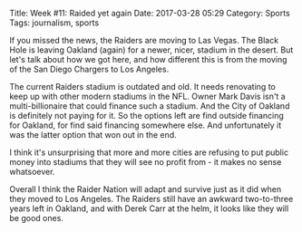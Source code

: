 Title: Week #11: Raided yet again
Date: 2017-03-28 05:29
Category: Sports
Tags: journalism, sports

If you missed the news, the Raiders are moving to Las Vegas. The Black Hole is leaving Oakland (again) for a newer, nicer, stadium in the desert. But let's talk about how we got here, and how different this is from the moving of the San Diego Chargers to Los Angeles.

The current Raiders stadium is outdated and old. It needs renovating to keep up with other modern stadiums in the NFL. Owner Mark Davis isn't a multi-billionaire that could finance such a stadium. And the City of Oakland is definitely not paying for it. So the options left are find outside financing for Oakland, for find said financing somewhere else. And unfortunately it was the latter option that won out in the end.

I think it's unsurprising that more and more cities are refusing to put public money into stadiums that they will see no profit from - it makes no sense whatsoever.

Overall I think the Raider Nation will adapt and survive just as it did when they moved to Los Angeles. The Raiders still have an awkward two-to-three years left in Oakland, and with Derek Carr at the helm, it looks like they will be good ones.
